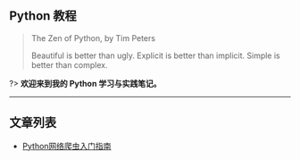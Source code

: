 ## Python 教程

> The Zen of Python, by Tim Peters
>
> Beautiful is better than ugly.
> Explicit is better than implicit.
> Simple is better than complex.

?> **欢迎来到我的 Python 学习与实践笔记。**

---

## 文章列表

- [Python网络爬虫入门指南](python/python-web-crawler-guide)
